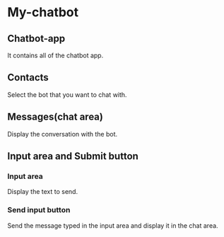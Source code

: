 # My-chatbot

## Chatbot-app 
It contains all of the chatbot app.

## Contacts
Select the bot that you want to chat with.

## Messages(chat area)
Display the conversation with the bot.

## Input area and Submit button

### Input area
Display the text to send.

### Send input button
Send the message typed in the input area and display it in the chat area.

